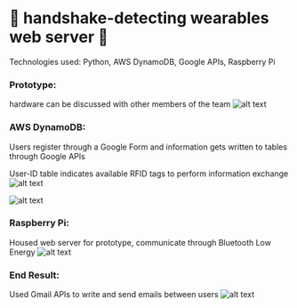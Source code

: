 # 🤝 handshake-detecting wearables web server 🤝

Technologies used: Python, AWS DynamoDB, Google APIs, Raspberry Pi

### Prototype:
hardware can be discussed with other members of the team
![alt text](https://github.com/brianxphan/handshake-wearables-server/blob/master/images/Screen_Shot_2019-10-11_at_4.43.14_PM.png)

### AWS DynamoDB:
Users register through a Google Form and information gets written to tables through Google APIs

User-ID table indicates available RFID tags to perform information exchange
![alt text](https://github.com/brianxphan/handshake-wearables-server/blob/master/images/Screen_Shot_2019-10-11_at_4.29.47_PM.png)

![alt text](https://github.com/brianxphan/handshake-wearables-server/blob/master/images/Screen_Shot_2019-10-11_at_4.57.28_PM.png)

### Raspberry Pi:
Housed web server for prototype, communicate through Bluetooth Low Energy
![alt text](https://github.com/brianxphan/handshake-wearables-server/blob/master/images/pasted_image0.png)


### End Result:
Used Gmail APIs to write and send emails between users
![alt text](https://github.com/brianxphan/handshake-wearables-server/blob/master/images/Screen_Shot_2018-12-06_at_3.30.36_PM.png)
